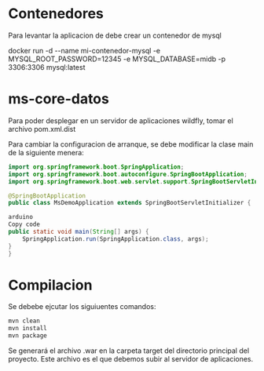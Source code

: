 # Contenedores
Para levantar la aplicacion de debe crear un contenedor de mysql

docker run -d --name mi-contenedor-mysql -e MYSQL_ROOT_PASSWORD=12345 -e MYSQL_DATABASE=midb -p 3306:3306 mysql:latest


# ms-core-datos
Para poder desplegar en un servidor de aplicaciones wildfly, tomar el archivo pom.xml.dist

Para cambiar la configuracion de arranque, se debe modificar la clase main de la siguiente menera:

```java
import org.springframework.boot.SpringApplication;
import org.springframework.boot.autoconfigure.SpringBootApplication;
import org.springframework.boot.web.servlet.support.SpringBootServletInitializer;

@SpringBootApplication
public class MsDemoApplication extends SpringBootServletInitializer {

arduino
Copy code
public static void main(String[] args) {
    SpringApplication.run(SpringApplication.class, args);
}
}
```
# Compilacion

Se debebe ejcutar los siguiuentes comandos:
```bash
mvn clean
mvn install
mvn package
```
Se generará el archivo .war en la carpeta target del directorio principal del proyecto. Este archivo es el que debemos subir al servidor de aplicaciones.
